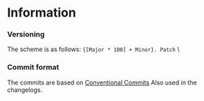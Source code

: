 # Information

### Versioning
The scheme is as follows:
`{[Major * 100] + Minor}. Patch` \

### Commit format
The commits are based on [Conventional Commits](https://www.conventionalcommits.org/en/v1.0.0/)
Also used in the changelogs.
